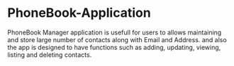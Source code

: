 # PhoneBook-Application
PhoneBook Manager application is usefull for users to allows maintaining and store large number of contacts along with Email and Address. and also the app is designed to have functions such as adding, updating, viewing, listing and deleting contacts.

